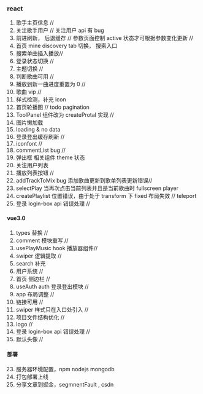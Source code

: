 ### react

1. 歌手主页信息 //
2. 关注歌手用户 // 关注用户 api 有 bug
3. 前进刷新， 后退缓存 //
   参数页面控制 active 状态才可根据参数变化更新 //
4. 首页 mine discovery tab 切换， 搜索入口
5. 搜索单曲插入播放//
6. 登录状态切换 //
7. 主题切换 //
8. 判断歌曲可用 //
9. 播放到新一曲进度重置为 0 //
10. 歌曲 vip //
11. 样式检测，补充 icon
12. 首页轮播图 // todo pagination
13. ToolPanel 组件改为 createProtal 实现 //
14. 图片懒加载
15. loading & no data
16. 登录登出缓存刷新 //
17. iconfont //
18. commentList bug //
19. 弹出框 相关组件 theme 状态
20. 关注用户列表
21. 播放列表按钮 //
22. addTrackToMix bug 添加歌曲更新到歌单列表更新错误//
23. selectPlay 当再次点击当前列表并且是当前歌曲时 fullscreen player
24. createPlaylist 位置错误，由于处于 transform 下 fixed 布局失效 // teleport
25. 登录 login-box api 错误处理 //

#### vue3.0

1. types 替换 //
2. comment 模块重写 //
3. usePlayMusic hook 播放器组件//
4. swiper 逻辑提取 //
5. search 补充
6. 用户系统 //
7. 首页 侧边栏 //
8. useAuth auth 登录登出模块 //
9. app 布局调整 //
10. 链接可用 //
11. swiper 样式只在入口处引入 //
12. 项目文件结构优化 //
13. logo //
14. 登录 login-box api 错误处理 //
15. 默认头像 //

#### 部署

23. 服务器环境配置，npm nodejs mongodb
24. 打包部署上线
25. 分享文章到掘金，segmnentFault , csdn
